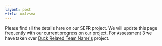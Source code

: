 ```yaml
---
layout: post
title: Welcome
---
```


Please find all the details here on our SEPR project. We will update this page frequently with our current progress on our project.
For Assessment 3 we have taken over [Duck Related Team Name's](https://jm179796.github.io/SEPR/) project. 
